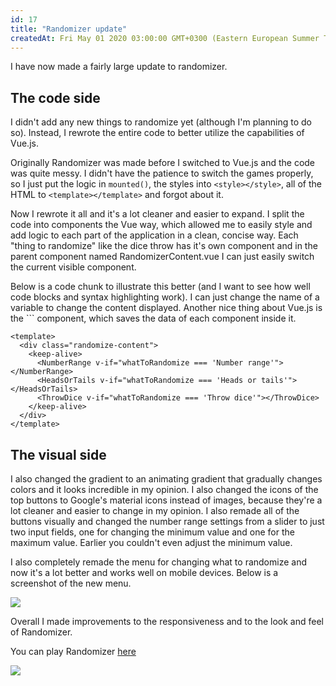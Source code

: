 ```yaml
---
id: 17
title: "Randomizer update"
createdAt: Fri May 01 2020 03:00:00 GMT+0300 (Eastern European Summer Time)
---
```


I have now made a fairly large update to randomizer.

## The code side

I didn't add any new things to randomize yet (although I'm planning to do so). Instead, I rewrote the entire code to better utilize the capabilities of Vue.js.

Originally Randomizer was made before I switched to Vue.js and the code was quite messy. I didn't have the patience to switch the games properly, so I just put the logic in `mounted()`, the styles into `<style></style>`, all of the HTML to `<template></template>` and forgot about it.  

Now I rewrote it all and it's a lot cleaner and easier to expand. I split the code into components the Vue way, which allowed me to easily style and add logic to each part of the application in a clean, concise way. Each "thing to randomize" like the dice throw has it's own component and in the parent component named RandomizerContent.vue I can just easily switch the current visible component.

Below is a code chunk to illustrate this better (and I want to see how well code blocks and syntax highlighting work). I can just change the name of a variable to change the content displayed. Another nice thing about Vue.js is the `<keep-alive>`` component, which saves the data of each component inside it.

```vue
<template>
  <div class="randomize-content">
    <keep-alive>
      <NumberRange v-if="whatToRandomize === 'Number range'"></NumberRange>
      <HeadsOrTails v-if="whatToRandomize === 'Heads or tails'"></HeadsOrTails>
      <ThrowDice v-if="whatToRandomize === 'Throw dice'"></ThrowDice>
    </keep-alive>
  </div>
</template>
```

## The visual side

I also changed the gradient to an animating gradient that gradually changes colors and it looks incredible in my opinion. I also changed the icons of the top buttons to Google's material icons instead of images, because they're a lot cleaner and easier to change in my opinion. I also remade all of the buttons visually and changed the number range settings from a slider to just two input fields, one for changing the minimum value and one for the maximum value. Earlier you couldn't even adjust the minimum value.

I also completely remade the menu for changing what to randomize and now it's a lot better and works well on mobile devices. Below is a screenshot of the new menu.

![](/img/screenshots/screenshots\screenshot_of_new_randomizer_what_to_randomize_menu.png)

Overall I made improvements to the responsiveness and to the look and feel of Randomizer.

You can play Randomizer [here](/randomizer)

[![](/img/randomizer_thumbnail.c9be7bb0.jpg)](/randomizer)